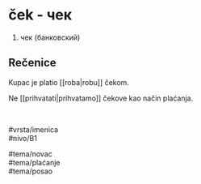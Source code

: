 # ček - чек

1. чек (банковский)

## Rečenice

Kupac je platio [[roba|robu]] čekom.

Ne [[prihvatati|prihvatamo]] čekove kao način plaćanja.

<br>

#vrsta/imenica  
#nivo/B1  

#tema/novac  
#tema/plaćanje  
#tema/posao  
